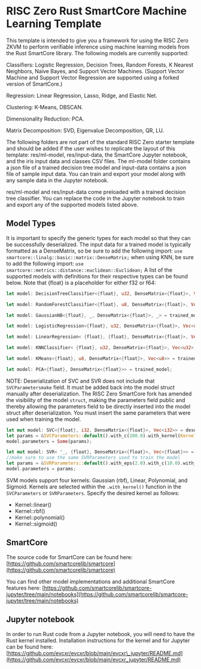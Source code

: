 # RISC Zero Rust SmartCore Machine Learning Template

This template is intended to give you a framework for using the RISC Zero ZKVM to perform verifiable inference using machine learning models from the Rust SmartCore library.  The following models are currently supported:

Classifiers: Logistic Regression, Decision Trees, Random Forests, K Nearest Neighbors, Naive Bayes, and Support Vector Machines.  (Support Vector Machine and Support Vector Regression are supported using a forked version of SmartCore.)

Regression:  Linear Regression, Lasso, Ridge, and Elastic Net.

Clustering:  K-Means, DBSCAN.

Dimensionality Reduction:  PCA.

Matrix Decomposition:  SVD, Eigenvalue Decomposition, QR, LU.

The following folders are not part of the standard RISC Zero starter template and should be added if the user wishes to replicate the layout of this template:  res/ml-model, res/input-data, the SmartCore Jupyter notebook, and the iris input data and classes CSV files.  The ml-model folder contains a json file of a trained decision tree model and input-data contains a json file of sample input data.  You can train and export your model along with any sample data in the Jupyter notebook.

res/ml-model and res/input-data come preloaded with a trained decision tree classifier.  You can replace the code in the Jupyter notebook to train and export any of the supported models listed above.

## Model Types

It is important to specify the generic types for each model so that they can be successfully deserialized.  The input data for a trained model is typically formatted as a DenseMatrix, so be sure to add the following import:
`use smartcore::linalg::basic::matrix::DenseMatrix;`
when using KNN, be sure to add the following import:
`use smartcore::metrics::distance::euclidean::Euclidean;`
A list of the supported models with definitions for their respective types can be found below.  Note that {float} is a placeholder for either f32 or f64:

```rust
let model: DecisionTreeClassifier<{float}, u32, DenseMatrix<{float}>, Vec<u32>> = trained_model;
```

```rust
let model: RandomForestClassifier<{float}, u8, DenseMatrix<{float}>, Vec<u8>> = trained_model;
```

```rust
let model: GaussianNB<{float}, _, DenseMatrix<{float}>, _> = trained_model;
```

```rust
let model: LogisticRegression<{float}, u32, DenseMatrix<{float}>, Vec<u32>> = trained_model;
```

```rust
let model: LinearRegression< {float}, {float}, DenseMatrix<{float}>, Vec<{float}>> = trained_model;
```

```rust
let model: KNNClassifier< {float}, u32, DenseMatrix<{float}>, Vec<u32>, Euclidean<{float}>> = trained_model;
```

```rust
let model: KMeans<{float}, u8, DenseMatrix<{float}>, Vec<u8>> = trained_model;
```

```rust
let model: PCA<{float}, DenseMatrix<{float}>> = trained_model;
```

NOTE:  Deserialization of SVC and SVR does not include that `SVCParametersmake` field.  It must be added back into the model struct manually after deserialization.  The RISC Zero SmartCore fork has amended the visibility of the model `struct`, making the parameters field public and thereby allowing the parameters field to be directly inserted into the model struct after deserialization.  You must insert the same parameters that were used when training the model.

```rust
let mut model: SVC<{float}, i32, DenseMatrix<{float}>, Vec<i32>> = deserialized_svc_trained;
let params = &SVCParameters::default().with_c(200.0).with_kernel(Kernels::linear());
model.parameters = Some(params);
```

```rust
let mut model: SVR< '_, {float}, DenseMatrix<{float}>, Vec<{float}>> = deserialized_model;
//make sure to use the same SVRParameters used to train the model
let params = &SVRParameters::default().with_eps(2.0).with_c(10.0).with_kernel(Kernels::linear());
model.parameters = params;
```

SVM models support four kernels:  Gaussian (rbf), Linear, Polynomial, and Sigmoid.  Kernels are selected within the `.with_kernel()` function in the `SVCParameters` or `SVRParameters`.  Specify the desired kernel as follows:

- Kernel::linear()
- Kernel::rbf()
- Kernel::polynomial()
- Kernel::sigmoid()

## SmartCore

The source code for SmartCore can be found here:  [https://github.com/smartcorelib/smartcore](https://github.com/smartcorelib/smartcore)

You can find other model implementations and additional SmartCore features here:  [https://github.com/smartcorelib/smartcore-jupyter/tree/main/notebooks](https://github.com/smartcorelib/smartcore-jupyter/tree/main/notebooks)

## Jupyter notebook

In order to run Rust code from a Jupyter notebook, you will need to have the Rust kernel installed.  Installation instructions for the kernel and for Jupyter can be found here:
[https://github.com/evcxr/evcxr/blob/main/evcxr\_jupyter/README.md](https://github.com/evcxr/evcxr/blob/main/evcxr_jupyter/README.md)
